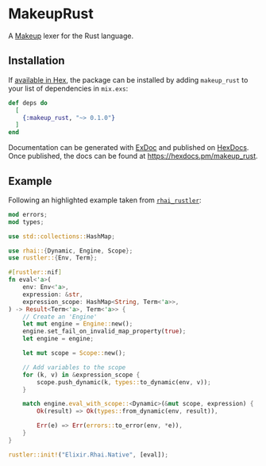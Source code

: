 # MakeupRust

A [Makeup](https://github.com/elixir-makeup/makeup/) lexer for the Rust language.

## Installation

If [available in Hex](https://hex.pm/docs/publish), the package can be installed
by adding `makeup_rust` to your list of dependencies in `mix.exs`:

```elixir
def deps do
  [
    {:makeup_rust, "~> 0.1.0"}
  ]
end
```

Documentation can be generated with [ExDoc](https://github.com/elixir-lang/ex_doc)
and published on [HexDocs](https://hexdocs.pm). Once published, the docs can
be found at <https://hexdocs.pm/makeup_rust>.

## Example

Following an highlighted example taken from [`rhai_rustler`](https://github.com/fabriziosestito/rhai_rustler): 

```rust
mod errors;
mod types;

use std::collections::HashMap;

use rhai::{Dynamic, Engine, Scope};
use rustler::{Env, Term};

#[rustler::nif]
fn eval<'a>(
    env: Env<'a>,
    expression: &str,
    expression_scope: HashMap<String, Term<'a>>,
) -> Result<Term<'a>, Term<'a>> {
    // Create an 'Engine'
    let mut engine = Engine::new();
    engine.set_fail_on_invalid_map_property(true);
    let engine = engine;

    let mut scope = Scope::new();

    // Add variables to the scope
    for (k, v) in &expression_scope {
        scope.push_dynamic(k, types::to_dynamic(env, v));
    }

    match engine.eval_with_scope::<Dynamic>(&mut scope, expression) {
        Ok(result) => Ok(types::from_dynamic(env, result)),

        Err(e) => Err(errors::to_error(env, *e)),
    }
}

rustler::init!("Elixir.Rhai.Native", [eval]);
```
